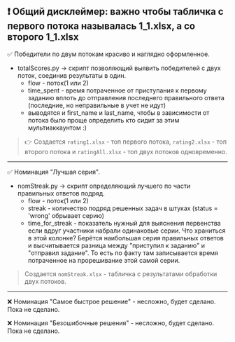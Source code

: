 ## ❗ Общий дисклеймер: важно чтобы табличка с первого потока называлась 1_1.xlsx, а со второго 1_1.xlsx



✅ Победители по двум потокам красиво и наглядно оформленное.
- totalScores.py -> скрипт позволяющий выявить победителей с двух поток, соединив результаты в один.
  - flow - поток(1 или 2)
  - time_spent - время потраченное от приступания к первому заданию вплоть до отправления последнего правильного ответа (последние, но неправильные в учет не идут)
  - выводятся и first_name и last_name, чтобы в зависимости от потока было проще определить кто сидит за этим мультиаккаунтом :)

> 👉 Создается <code>rating1.xlsx</code> - топ первого потока, <code>rating2.xlsx</code> - топ второго потока и <code>ratingAll.xlsx</code> - топ двух потоков одновременно. 

---

✅ Номинация "Лучшая серия".
- nomStreak.py -> скрипт определяющий лучшего по части правильных ответов подряд.
  - flow - поток(1 или 2)
  - streak - количество подряд решенных задач в штуках (status = 'wrong' обрывает серию)
  - time_for_streak - показатель нужный для выяснения первенства если вдруг участники набрали одинаковые серии. Что храниться в этой колонке? Берётся наибольшая серия правильных ответов и высчитывается разница между "приступил к заданию" и "отправил задание". То есть по факту там записывается время потраченное на прорешивание этой самой серии. 

> Создается <code>nomStreak.xlsx</code> - табличка с результатами обработки двух потоков. 

---

❌ Номинация "Самое быстрое решение" - несложно, будет сделано. Пока не сделано.

❌ Номинация "Безошибочные решения" - несложно, будет сделано. Пока не сделано.
